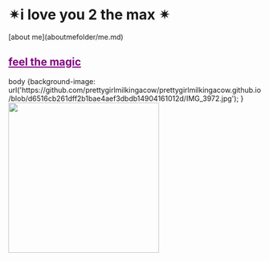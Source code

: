 <html>
<h1>&#10036;i love you 2 the max &#10036;</h1>
  </html>
  [about me](aboutmefolder/me.md)
<html>
<h2><a href="artfolder/art.html" style="color: purple;">feel the magic</a></h2>
body {background-image: url('https://github.com/prettygirlmilkingacow/prettygirlmilkingacow.github.io/blob/d6516cb261dff2b1bae4aef3dbdb14904161012d/IMG_3972.jpg');
  }
<img src="https://user-images.githubusercontent.com/119459564/205533711-3a6fb140-c136-420d-b300-28f09d5574f6.jpg"
width="300"
height="300">
